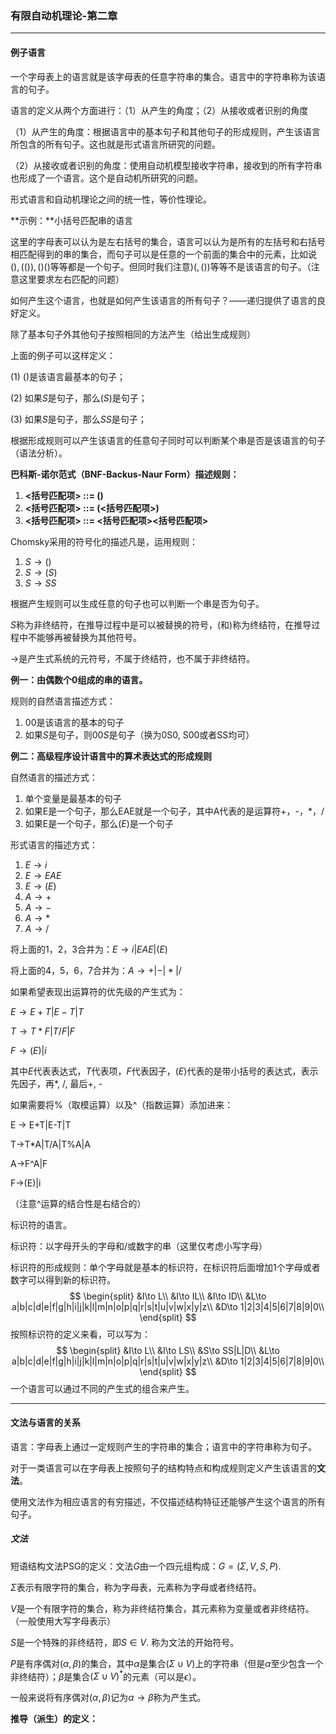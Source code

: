 ### 有限自动机理论-第二章

---

#### 例子语言

一个字母表上的语言就是该字母表的任意字符串的集合。语言中的字符串称为该语言的句子。

语言的定义从两个方面进行：（1）从产生的角度；（2）从接收或者识别的角度

（1）从产生的角度：根据语言中的基本句子和其他句子的形成规则，产生该语言所包含的所有句子。这也就是形式语言所研究的问题。

（2）从接收或者识别的角度：使用自动机模型接收字符串，接收到的所有字符串也形成了一个语言。这个是自动机所研究的问题。

形式语言和自动机理论之间的统一性，等价性理论。

**示例：**小括号匹配串的语言

这里的字母表可以认为是左右括号的集合，语言可以认为是所有的左括号和右括号相匹配得到的串的集合，而句子可以是任意的一个前面的集合中的元素，比如说$(),(()),()()$等等都是一个句子。但同时我们注意$)(,())$等等不是该语言的句子。（注意这里要求左右匹配的问题）

如何产生这个语言，也就是如何产生该语言的所有句子？——递归提供了语言的良好定义。

除了基本句子外其他句子按照相同的方法产生（给出生成规则）

上面的例子可以这样定义：

(1) $()$是该语言最基本的句子；

(2) 如果$S$是句子，那么$(S)$是句子；

(3) 如果$S$是句子，那么$SS$是句子；

根据形成规则可以产生该语言的任意句子同时可以判断某个串是否是该语言的句子（语法分析）。

**巴科斯-诺尔范式（BNF-Backus-Naur Form）描述规则：**

1. **<括号匹配项> ::= ()**
2. **<括号匹配项> ::= (<括号匹配项>)**
3. **<括号匹配项> ::= <括号匹配项><括号匹配项>** 

Chomsky采用的符号化的描述凡是，运用规则：

1. $S\rightarrow ()$
2. $S\rightarrow (S)$
3. $S\rightarrow SS$

根据产生规则可以生成任意的句子也可以判断一个串是否为句子。

$S$称为非终结符，在推导过程中是可以被替换的符号，$($和$)$称为终结符，在推导过程中不能够再被替换为其他符号。

$\rightarrow$是产生式系统的元符号，不属于终结符，也不属于非终结符。

**例一：由偶数个0组成的串的语言。**

规则的自然语言描述方式：

1. 00是该语言的基本的句子
2. 如果$S$是句子，则$00S$是句子（换为0S0, S00或者SS均可）

**例二：高级程序设计语言中的算术表达式的形成规则**

自然语言的描述方式：

1. 单个变量是最基本的句子
2. 如果E是一个句子，那么EAE就是一个句子，其中A代表的是运算符+，-，*，/
3. 如果E是一个句子，那么$(E)$是一个句子

形式语言的描述方式：

1. $E\rightarrow i$
2. $E\rightarrow EAE$
3. $E\rightarrow (E)$
4. $A\rightarrow +$
5. $A\rightarrow -$
6. $A\rightarrow *$
7. $A\rightarrow /$

将上面的1，2，3合并为：$E\rightarrow i|EAE|(E)$

将上面的4，5，6，7合并为：$A\rightarrow +|-|*|/$

如果希望表现出运算符的优先级的产生式为：

$E\rightarrow E+T|E-T|T$

$T\rightarrow T*F|T/F|F$

$F\rightarrow (E)|i$

其中$E$代表表达式，$T$代表项，$F$代表因子，$(E)$代表的是带小括号的表达式，表示先因子，再*, /, 最后+, -

如果需要将%（取模运算）以及^（指数运算）添加进来：

E -> E+T|E-T|T

T->T*A|T/A|T%A|A

A->F^A|F

F->(E)|i

（注意^运算的结合性是右结合的）

标识符的语言。

标识符：以字母开头的字母和/或数字的串（这里仅考虑小写字母）

标识符的形成规则：单个字母就是基本的标识符，在标识符后面增加1个字母或者数字可以得到新的标识符。
$$
\begin{split}
&I\to L\\
&I\to IL\\
&I\to ID\\
&L\to a|b|c|d|e|f|g|h|i|j|k|l|m|n|o|p|q|r|s|t|u|v|w|x|y|z\\
&D\to 1|2|3|4|5|6|7|8|9|0\\
\end{split}
$$
按照标识符的定义来看，可以写为：
$$
\begin{split}
&I\to L\\
&I\to LS\\
&S\to SS|L|D\\
&L\to a|b|c|d|e|f|g|h|i|j|k|l|m|n|o|p|q|r|s|t|u|v|w|x|y|z\\
&D\to 1|2|3|4|5|6|7|8|9|0\\
\end{split}
$$
一个语言可以通过不同的产生式的组合来产生。

---

#### 文法与语言的关系

语言：字母表上通过一定规则产生的字符串的集合；语言中的字符串称为句子。

对于一类语言可以在字母表上按照句子的结构特点和构成规则定义产生该语言的**文法**。

使用文法作为相应语言的有穷描述，不仅描述结构特征还能够产生这个语言的所有句子。

##### 文法

短语结构文法PSG的定义：文法$G$由一个四元组构成：$G=(\Sigma,V,S,P)$.

$\Sigma$表示有限字符的集合，称为字母表，元素称为字母或者终结符。

$V$是一个有限字符的集合，称为非终结符集合，其元素称为变量或者非终结符。（一般使用大写字母表示）

$S$是一个特殊的非终结符，即$S\in V$. 称为文法的开始符号。

$P$是有序偶对$(\alpha,\beta)$的集合，其中$\alpha$是集合$(\Sigma\cup V)$上的字符串（但是$\alpha$至少包含一个非终结符）；$\beta$是集合$(\Sigma\cup V)^\ast$的元素（可以是$\epsilon$）。

一般来说将有序偶对$(\alpha,\beta)$记为$\alpha\to \beta$称为产生式。

**推导（派生）的定义：**

